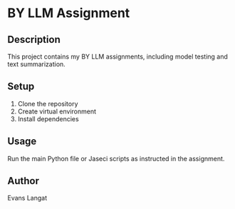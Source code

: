 # BY LLM Assignment

## Description
This project contains my BY LLM assignments, including model testing and text summarization.

## Setup
1. Clone the repository
2. Create virtual environment
3. Install dependencies

## Usage
Run the main Python file or Jaseci scripts as instructed in the assignment.

## Author
Evans Langat

